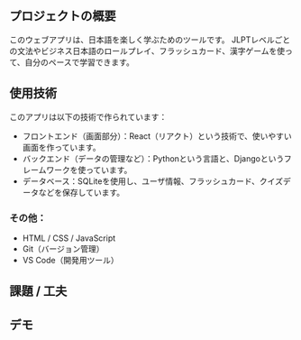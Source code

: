 ## プロジェクトの概要
このウェブアプリは、日本語を楽しく学ぶためのツールです。
JLPTレベルごとの文法やビジネス日本語のロールプレイ、フラッシュカード、漢字ゲームを使って、自分のペースで学習できます。

## 使用技術
このアプリは以下の技術で作られています：
- フロントエンド（画面部分）：React（リアクト）という技術で、使いやすい画面を作っています。
- バックエンド（データの管理など）：Pythonという言語と、Djangoというフレームワークを使っています。
- データベース：SQLiteを使用し、ユーザ情報、フラッシュカード、クイズデータなどを保存しています。
### その他：
- HTML / CSS / JavaScript
- Git（バージョン管理）
- VS Code（開発用ツール）

## 課題 / 工夫

## デモ

